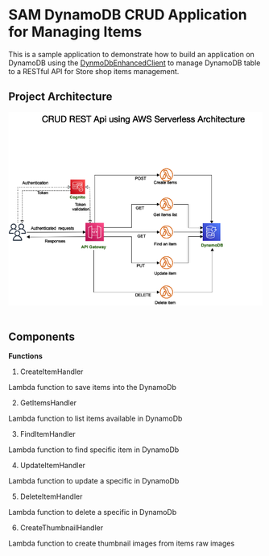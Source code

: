 # SAM DynamoDB CRUD Application for Managing Items

This is a sample application to demonstrate how to build an application on DynamoDB using the
[DynmoDbEnhancedClient](http://docs.aws.amazon.com/sdk-for-java/latest/reference/software/amazon/awssdk/enhanced/dynamodb/DynamoDbEnhancedClient.html) to manage DynamoDB table to a RESTful API for Store shop items management.

## Project Architecture

<div style="text-align:center"><img src="./docs/architecture1.png" /></div>
<br />

## Components

**Functions**

1. CreateItemHandler

Lambda function to save items into the DynamoDb

2. GetItemsHandler

Lambda function to list items available in DynamoDb

3. FindItemHandler

Lambda function to find specific item in DynamoDb

4. UpdateItemHandler

Lambda function to update a specific in DynamoDb

5. DeleteItemHandler

Lambda function to delete a specific in DynamoDb

6. CreateThumbnailHandler

Lambda function to create  thumbnail images from items raw images

